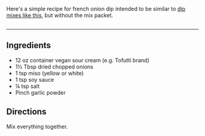 Here's a simple recipe for french onion dip intended to be similar to [dip mixes like this](http://laurascudders.com/products/dry-dip-mixes/toasted-onion-dip-mix), but without the mix packet.

<img style="margin-left:auto; margin-right:auto; display: block;" src="/images/vegan-french-onion-dip/dip.jpg" alt="" class="no-print" />

---

<img style="float:right; min-width: 200px; max-width: 40%" class="no-print hide-on-small" src="/images/vegan-french-onion-dip/mix.jpg" alt="" />

## Ingredients

- 12 oz container vegan sour cream (e.g. Tofutti brand)
- 1&frac12; Tbsp dried chopped onions
- 1 tsp miso (yellow or white)
- 1 tsp soy sauce
- &frac14; tsp salt
- Pinch garlic powder

## Directions

Mix everything together.
